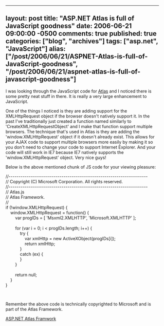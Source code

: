   ---
  layout: post
  title: "ASP.NET Atlas is full of JavaScript goodness"
  date: 2006-06-21 09:00:00 -0500
  comments: true
  published: true
  categories: ["blog", "archives"]
  tags: ["asp.net", "JavaScript"]
  alias: ["/post/2006/06/21/ASPNET-Atlas-is-full-of-JavaScript-goodness", "/post/2006/06/21/aspnet-atlas-is-full-of-javascript-goodness"]
  ---
<!-- more -->
<p>I was looking through the JavaScript code for <a href="http://atlas.asp.net">Atlas</a> and I noticed there is some pretty neat stuff in there. It is really a very large enhancement to JavaScript.</p>
<p>One of the things I noticed is they are adding support for the XMLHttpRequest object if the browser doesn't natively support it. In the past I've traditionally just created a function named similarly to 'CreateXMLHttpRequestObject' and I make that function support multiple browsers. The technique that's used in Atlas is they are adding the 'window.XMLHttpRequest' object if it doesn't already exist. This allows for your AJAX code to support multiple browsers more easily by making it so you don't need to change your code to support Internet Explorer. And your code will still work in IE7 because IE7 natively supports the 'window.XMLHttpRequest' object. Very nice guys!</p>
<p>Below is the above mentioned chunk of JS code for your viewing pleasure:</p>
<p>//-----------------------------------------------------------------------<br />// Copyright (C) Microsoft Corporation. All rights reserved.<br />//-----------------------------------------------------------------------<br />// Atlas.js<br />// Atlas Framework.<br />//<br />if (!window.XMLHttpRequest) {<br />&nbsp;&nbsp;&nbsp; window.XMLHttpRequest = function() {<br />&nbsp;&nbsp;&nbsp;&nbsp;&nbsp;&nbsp;&nbsp; var progIDs = [ 'Msxml2.XMLHTTP', 'Microsoft.XMLHTTP' ];<br />&nbsp;&nbsp;&nbsp;&nbsp; <br />&nbsp;&nbsp;&nbsp;&nbsp;&nbsp;&nbsp;&nbsp; for (var i = 0; i &lt; progIDs.length; i++) {<br />&nbsp;&nbsp;&nbsp;&nbsp;&nbsp;&nbsp;&nbsp;&nbsp;&nbsp;&nbsp;&nbsp; try {<br />&nbsp;&nbsp;&nbsp;&nbsp;&nbsp;&nbsp;&nbsp;&nbsp;&nbsp;&nbsp;&nbsp;&nbsp;&nbsp;&nbsp;&nbsp; var xmlHttp = new ActiveXObject(progIDs[i]);<br />&nbsp;&nbsp;&nbsp;&nbsp;&nbsp;&nbsp;&nbsp;&nbsp;&nbsp;&nbsp;&nbsp;&nbsp;&nbsp;&nbsp;&nbsp; return xmlHttp;<br />&nbsp;&nbsp;&nbsp;&nbsp;&nbsp;&nbsp;&nbsp;&nbsp;&nbsp;&nbsp;&nbsp; }<br />&nbsp;&nbsp;&nbsp;&nbsp;&nbsp;&nbsp;&nbsp;&nbsp;&nbsp;&nbsp;&nbsp; catch (ex) {<br />&nbsp;&nbsp;&nbsp;&nbsp;&nbsp;&nbsp;&nbsp;&nbsp;&nbsp;&nbsp;&nbsp; }<br />&nbsp;&nbsp;&nbsp;&nbsp;&nbsp;&nbsp;&nbsp; }<br />&nbsp;&nbsp;&nbsp;&nbsp; <br />&nbsp;&nbsp;&nbsp;&nbsp;&nbsp;&nbsp;&nbsp; return null;<br />&nbsp;&nbsp;&nbsp; }<br />}</p>
<p>&nbsp;</p>
<p>Remember the above code is technically copyrighted to Microsoft and is part of the Atlas Framework.</p>
<p><a href="http://atlas.asp.net">ASP.NET Atlas Framwork</a></p>
